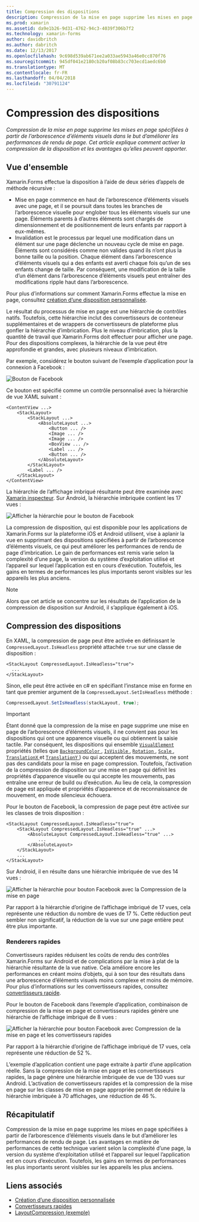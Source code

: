 ```yaml
---
title: Compression des dispositions
description: Compression de la mise en page supprime les mises en page spécifiées à partir de l’arborescence d’éléments visuels dans le but d’améliorer les performances de rendu de page. Cet article explique comment activer la compression de la disposition et les avantages qu’elles peuvent apporter.
ms.prod: xamarin
ms.assetid: da9e1b26-9d31-4762-94c3-4039f306b7f2
ms.technology: xamarin-forms
author: davidbritch
ms.author: dabritch
ms.date: 12/13/2017
ms.openlocfilehash: 9c698d539ab671ee2a033ae5943a46e0cc870f76
ms.sourcegitcommit: 945df041e2180cb20af08b83cc703ecd1aedc6b0
ms.translationtype: MT
ms.contentlocale: fr-FR
ms.lasthandoff: 04/04/2018
ms.locfileid: "30791124"
---
```

# <a name="layout-compression"></a>Compression des dispositions

_Compression de la mise en page supprime les mises en page spécifiées à partir de l’arborescence d’éléments visuels dans le but d’améliorer les performances de rendu de page. Cet article explique comment activer la compression de la disposition et les avantages qu’elles peuvent apporter._

## <a name="overview"></a>Vue d'ensemble

Xamarin.Forms effectue la disposition à l’aide de deux séries d’appels de méthode récursive :

- Mise en page commence en haut de l’arborescence d’éléments visuels avec une page, et il se poursuit dans toutes les branches de l’arborescence visuelle pour englober tous les éléments visuels sur une page. Éléments parents à d’autres éléments sont chargés de dimensionnement et de positionnement de leurs enfants par rapport à eux-mêmes.
- Invalidation est le processus par lequel une modification dans un élément sur une page déclenche un nouveau cycle de mise en page. Éléments sont considérés comme non valides quand ils n’ont plus la bonne taille ou la position. Chaque élément dans l’arborescence d’éléments visuels qui a des enfants est averti chaque fois qu’un de ses enfants change de taille. Par conséquent, une modification de la taille d’un élément dans l’arborescence d’éléments visuels peut entraîner des modifications ripple haut dans l’arborescence.

Pour plus d’informations sur comment Xamarin.Forms effectue la mise en page, consultez [création d’une disposition personnalisée](~/xamarin-forms/user-interface/layouts/custom.md).

Le résultat du processus de mise en page est une hiérarchie de contrôles natifs. Toutefois, cette hiérarchie inclut des convertisseurs de conteneur supplémentaires et de wrappers de convertisseurs de plateforme plus gonfler la hiérarchie d’imbrication. Plus le niveau d’imbrication, plus la quantité de travail que Xamarin.Forms doit effectuer pour afficher une page. Pour des dispositions complexes, la hiérarchie de la vue peut être approfondie et grandes, avec plusieurs niveaux d’imbrication.

Par exemple, considérez le bouton suivant de l’exemple d’application pour la connexion à Facebook :

![](layout-compression-images/facebook-button.png "Bouton de Facebook")

Ce bouton est spécifié comme un contrôle personnalisé avec la hiérarchie de vue XAML suivant :

```xaml
<ContentView ...>
    <StackLayout>
        <StackLayout ...>
            <AbsoluteLayout ...>
                <Button ... />    
                <Image ... />
                <Image ... />
                <BoxView ... />
                <Label ... />
                <Button ... />
            </AbsoluteLayout>
        </StackLayout>
        <Label ... />
    </StackLayout>    
</ContentView>
```

La hiérarchie de l’affichage imbriqué résultante peut être examinée avec [Xamarin inspecteur](~/tools/inspector/index.md). Sur Android, la hiérarchie imbriquée contient les 17 vues :

![](layout-compression-images/no-compression.png "Afficher la hiérarchie pour le bouton de Facebook")

La compression de disposition, qui est disponible pour les applications de Xamarin.Forms sur la plateforme iOS et Android utilisent, vise à aplanir la vue en supprimant des dispositions spécifiées à partir de l’arborescence d’éléments visuels, ce qui peut améliorer les performances de rendu de page d’imbrication. Le gain de performances est remis varie selon la complexité d’une page, la version du système d’exploitation utilisé et l’appareil sur lequel l’application est en cours d’exécution. Toutefois, les gains en termes de performances les plus importants seront visibles sur les appareils les plus anciens.

> [!NOTE]
> Alors que cet article se concentre sur les résultats de l’application de la compression de disposition sur Android, il s’applique également à iOS.

## <a name="layout-compression"></a>Compression des dispositions

En XAML, la compression de page peut être activée en définissant le `CompressedLayout.IsHeadless` propriété attachée `true` sur une classe de disposition :

```xaml
<StackLayout CompressedLayout.IsHeadless="true">
  ...
</StackLayout>   
```

Sinon, elle peut être activée en c# en spécifiant l’instance mise en forme en tant que premier argument de la `CompressedLayout.SetIsHeadless` méthode :

```csharp
CompressedLayout.SetIsHeadless(stackLayout, true);
```

> [!IMPORTANT]
> Étant donné que la compression de la mise en page supprime une mise en page de l’arborescence d’éléments visuels, il ne convient pas pour les dispositions qui ont une apparence visuelle ou qui obtiennent la saisie tactile. Par conséquent, les dispositions qui ensemble [ `VisualElement` ](https://developer.xamarin.com/api/type/Xamarin.Forms.VisualElement/) propriétés (telles que [ `BackgroundColor` ](https://developer.xamarin.com/api/property/Xamarin.Forms.VisualElement.BackgroundColor/), [ `IsVisible` ](https://developer.xamarin.com/api/property/Xamarin.Forms.VisualElement.IsVisible/), [ `Rotation` ](https://developer.xamarin.com/api/property/Xamarin.Forms.VisualElement.Rotation/), [ `Scale` ](https://developer.xamarin.com/api/property/Xamarin.Forms.VisualElement.Scale/), [ `TranslationX` ](https://developer.xamarin.com/api/property/Xamarin.Forms.VisualElement.TranslationX/) et [ `TranslationY` ](https://developer.xamarin.com/api/property/Xamarin.Forms.VisualElement.TranslationY/)) ou qui acceptent des mouvements, ne sont pas des candidats pour la mise en page compression. Toutefois, l’activation de la compression de disposition sur une mise en page qui définit les propriétés d’apparence visuelle ou qui accepte les mouvements, pas entraîne une erreur de build ou d’exécution. Au lieu de cela, la compression de page est appliquée et propriétés d’apparence et de reconnaissance de mouvement, en mode silencieux échouera.

Pour le bouton de Facebook, la compression de page peut être activée sur les classes de trois disposition :

```xaml
<StackLayout CompressedLayout.IsHeadless="true">
    <StackLayout CompressedLayout.IsHeadless="true" ...>
        <AbsoluteLayout CompressedLayout.IsHeadless="true" ...>
            ...
        </AbsoluteLayout>
    </StackLayout>
    ...
</StackLayout>  
```

Sur Android, il en résulte dans une hiérarchie imbriquée de vue des 14 vues :

![](layout-compression-images/layout-compression.png "Afficher la hiérarchie pour bouton Facebook avec la Compression de la mise en page")

Par rapport à la hiérarchie d’origine de l’affichage imbriqué de 17 vues, cela représente une réduction du nombre de vues de 17 %. Cette réduction peut sembler non significatif, la réduction de la vue sur une page entière peut être plus importante.

### <a name="fast-renderers"></a>Renderers rapides

Convertisseurs rapides réduisent les coûts de rendu des contrôles Xamarin.Forms sur Android et de complications par la mise à plat de la hiérarchie résultante de la vue native. Cela améliore encore les performances en créant moins d’objets, qui à son tour des résultats dans une arborescence d’éléments visuels moins complexe et moins de mémoire. Pour plus d’informations sur les convertisseurs rapides, consultez [convertisseurs rapide](~/xamarin-forms/internals/fast-renderers.md).

Pour le bouton de Facebook dans l’exemple d’application, combinaison de compression de la mise en page et convertisseurs rapides génère une hiérarchie de l’affichage imbriqué de 8 vues :

![](layout-compression-images/layout-compression-with-fast-renderers.png "Afficher la hiérarchie pour bouton Facebook avec Compression de la mise en page et les convertisseurs rapides")

Par rapport à la hiérarchie d’origine de l’affichage imbriqué de 17 vues, cela représente une réduction de 52 %.

L’exemple d’application contient une page extraite à partir d’une application réelle. Sans la compression de la mise en page et les convertisseurs rapides, la page génère une hiérarchie imbriquée de vue de 130 vues sur Android. L’activation de convertisseurs rapides et la compression de la mise en page sur les classes de mise en page appropriée permet de réduire la hiérarchie imbriquée à 70 affichages, une réduction de 46 %.

## <a name="summary"></a>Récapitulatif

Compression de la mise en page supprime les mises en page spécifiées à partir de l’arborescence d’éléments visuels dans le but d’améliorer les performances de rendu de page. Les avantages en matière de performances de cette technique varient selon la complexité d’une page, la version du système d’exploitation utilisé et l’appareil sur lequel l’application est en cours d’exécution. Toutefois, les gains en termes de performances les plus importants seront visibles sur les appareils les plus anciens.


## <a name="related-links"></a>Liens associés

- [Création d’une disposition personnalisée](~/xamarin-forms/user-interface/layouts/custom.md)
- [Convertisseurs rapides](~/xamarin-forms/internals/fast-renderers.md)
- [LayoutCompression (exemple)](https://developer.xamarin.com/samples/xamarin-forms/userinterface/layoutcompression/)
